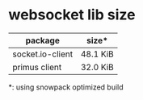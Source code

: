 # websocket lib size

| package          | size*    |
|---|---|
| socket.io-client | 48.1 KiB |
| primus client    | 32.0 KiB |

*: using snowpack optimized build
